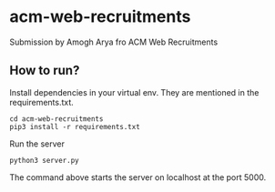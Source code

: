 # acm-web-recruitments
Submission by Amogh Arya fro ACM Web Recruitments


## How to run?

Install dependencies in your virtual env. They are mentioned in the requirements.txt.
```
cd acm-web-recruitments
pip3 install -r requirements.txt
```

Run the server
```
python3 server.py
```
The command above starts the server on localhost at the port 5000.

